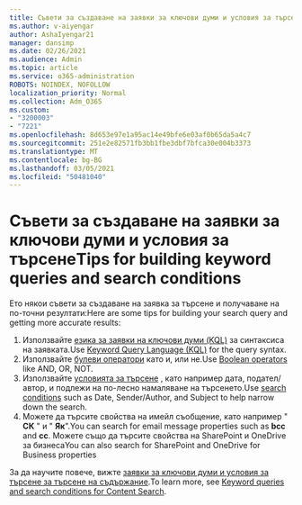 ```yaml
---
title: Съвети за създаване на заявки за ключови думи и условия за търсене
ms.author: v-aiyengar
author: AshaIyengar21
manager: dansimp
ms.date: 02/26/2021
ms.audience: Admin
ms.topic: article
ms.service: o365-administration
ROBOTS: NOINDEX, NOFOLLOW
localization_priority: Normal
ms.collection: Adm_O365
ms.custom:
- "3200003"
- "7221"
ms.openlocfilehash: 8d653e97e1a95ac14e49bfe6e03af0b65da5a4c7
ms.sourcegitcommit: 251e2e82571fb3bb1fbe3dbf7bfca30e004b3373
ms.translationtype: MT
ms.contentlocale: bg-BG
ms.lasthandoff: 03/05/2021
ms.locfileid: "50481040"
---
```

# <a name="tips-for-building-keyword-queries-and-search-conditions"></a><span data-ttu-id="c424f-102">Съвети за създаване на заявки за ключови думи и условия за търсене</span><span class="sxs-lookup"><span data-stu-id="c424f-102">Tips for building keyword queries and search conditions</span></span>

<span data-ttu-id="c424f-103">Ето някои съвети за създаване на заявка за търсене и получаване на по-точни резултати:</span><span class="sxs-lookup"><span data-stu-id="c424f-103">Here are some tips for building your search query and getting more accurate results:</span></span>

1. <span data-ttu-id="c424f-104">Използвайте [езика за заявки на ключови думи (KQL)](https://go.microsoft.com/fwlink/?linkid=2101591) за синтаксиса на заявката.</span><span class="sxs-lookup"><span data-stu-id="c424f-104">Use [Keyword Query Language (KQL)](https://go.microsoft.com/fwlink/?linkid=2101591) for the query syntax.</span></span>
1. <span data-ttu-id="c424f-105">Използвайте [булеви оператори](https://go.microsoft.com/fwlink/?linkid=2101592) като и, или не.</span><span class="sxs-lookup"><span data-stu-id="c424f-105">Use [Boolean operators](https://go.microsoft.com/fwlink/?linkid=2101592) like AND, OR, NOT.</span></span>
1. <span data-ttu-id="c424f-106">Използвайте [условията за търсене](https://go.microsoft.com/fwlink/?linkid=2102410) , като например дата, подател/автор, и подлежи на по-лесно намаляване на търсенето.</span><span class="sxs-lookup"><span data-stu-id="c424f-106">Use [search conditions](https://go.microsoft.com/fwlink/?linkid=2102410) such as Date, Sender/Author, and Subject to help narrow down the search.</span></span>
1. <span data-ttu-id="c424f-107">Можете да търсите свойства на имейл съобщение, като например " **СК** " и " **Як**".</span><span class="sxs-lookup"><span data-stu-id="c424f-107">You can search for email message properties such as **bcc** and **cc**.</span></span> <span data-ttu-id="c424f-108">Можете също да търсите свойства на SharePoint и OneDrive за бизнеса</span><span class="sxs-lookup"><span data-stu-id="c424f-108">You can also search for SharePoint and OneDrive for Business properties</span></span>

<span data-ttu-id="c424f-109">За да научите повече, вижте [заявки за ключови думи и условия за търсене за търсене на съдържание](https://go.microsoft.com/fwlink/?linkid=2102411).</span><span class="sxs-lookup"><span data-stu-id="c424f-109">To learn more, see [Keyword queries and search conditions for Content Search](https://go.microsoft.com/fwlink/?linkid=2102411).</span></span>
